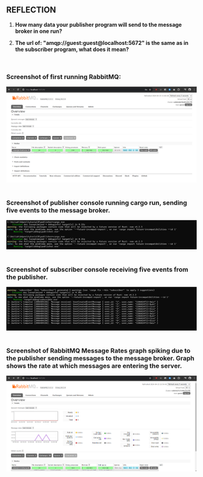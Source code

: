 ## REFLECTION
1. **How many data your publisher program will send to the message broker in one run?**
>
2. **The url of: "amqp://guest:guest@localhost:5672" is the same as in the subscriber program, what does it mean?**
>
<br>

### **Screenshot of first running RabbitMQ:**
![alt text](images/running_rabbitMQ.png) <br><br>

### **Screenshot of publisher console running cargo run, sending five events to the message broker.**
![alt text](images/terminal_publisher.png) <br><br>

### **Screenshot of subscriber console receiving five events from the publisher.**
![alt text](images/terminal_subscriber.png) <br><br>

### **Screenshot of RabbitMQ Message Rates graph spiking due to the publisher sending messages to the message broker. Graph shows the rate at which messages are entering the server.**
![alt text](images/spike_rabbitMQ.png) <br><br>